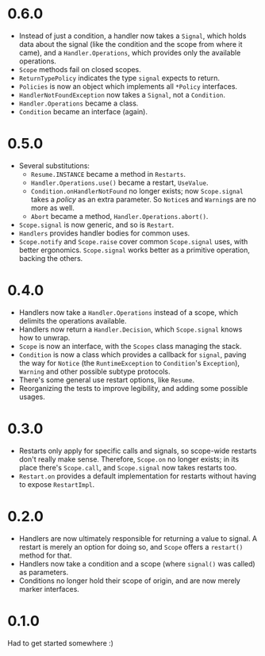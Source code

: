 # 0.6.0

* Instead of just a condition, a handler now takes a `Signal`, which holds data about the signal (like the condition and the scope from where it came), and a `Handler.Operations`, which provides only the available operations.
* `Scope` methods fail on closed scopes.
* `ReturnTypePolicy` indicates the type `signal` expects to return.
* `Policies` is now an object which implements all `*Policy` interfaces.
* `HandlerNotFoundException` now takes a `Signal`, not a `Condition`.
* `Handler.Operations` became a class.
* `Condition` became an interface (again).

# 0.5.0

* Several substitutions:
  * `Resume.INSTANCE` became a method in `Restarts`.
  * `Handler.Operations.use()` became a restart, `UseValue`.
  * `Condition.onHandlerNotFound` no longer exists; now `Scope.signal` takes a _policy_ as an extra parameter. So `Notice`s and `Warning`s are no more as well.
  * `Abort` became a method, `Handler.Operations.abort()`.
* `Scope.signal` is now generic, and so is `Restart`.
* `Handlers` provides handler bodies for common uses.
* `Scope.notify` and `Scope.raise` cover common `Scope.signal` uses, with better ergonomics. `Scope.signal` works better as a primitive operation, backing the others.

# 0.4.0

* Handlers now take a `Handler.Operations` instead of a scope, which delimits the operations available.
* Handlers now return a `Handler.Decision`, which `Scope.signal` knows how to unwrap.
* `Scope` is now an interface, with the `Scopes` class managing the stack.
* `Condition` is now a class which provides a callback for `signal`, paving the way for `Notice` (the `RuntimeException` to `Condition`'s `Exception`), `Warning` and other possible subtype protocols.
* There's some general use restart options, like `Resume`.
* Reorganizing the tests to improve legibility, and adding some possible usages.

# 0.3.0

* Restarts only apply for specific calls and signals, so scope-wide restarts don't really make sense. Therefore, `Scope.on` no longer exists; in its place there's `Scope.call`, and `Scope.signal` now takes restarts too.
* `Restart.on` provides a default implementation for restarts without having to expose `RestartImpl`.

# 0.2.0

* Handlers are now ultimately responsible for returning a value to signal. A restart is merely an option for doing so, and `Scope` offers a `restart()` method for that.
* Handlers now take a condition and a scope (where `signal()` was called) as parameters.
* Conditions no longer hold their scope of origin, and are now merely marker interfaces.

# 0.1.0

Had to get started somewhere :)